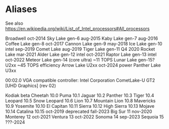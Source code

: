 # Aliases

See also https://en.wikipedia.org/wiki/List_of_Intel_processors#All_processors

Broadwell                          oct-2014
Sky Lake        gen-6              aug-2015
Kaby Lake       gen-7              aug-2016
Coffee Lake     gen-8              oct-2017
Cannon Lake     gen-9              may-2018
Ice Lake        gen-10 intel       sep-2019
Comet Lake                         aug-2019
Tiger Lake      gen-11                   Q4 2020
Rocket Lake                        mar-2021
Alder Lake      gen-12 intel       oct-2021
Raptor Lake     gen-13 intel       oct-2022
Meteor Lake     gen-14 (core ultra)            ~11 TOPS
Lunar Lake      gen-15? U2xx                   ~45 TOPS   efficiency
Arrow Lake      U2xx               oct-2024               power
Panther Lake    U3xx

00:02.0 VGA compatible controller: Intel Corporation CometLake-U GT2 [UHD Graphics] (rev 02)


Kodiak          beta
Cheetah         10.0
Puma            10.1
Jaguar          10.2
Panther         10.3
Tiger           10.4
Leopard         10.5
Snow Leopard    10.6
Lion            10.7
Mountain Lion   10.8
Mavericks       10.9
Yosemite        10.10
El Capitan      10.11
Sierra          10.12
High Sierra     10.13
Mojave          10.14
Catalina        10.15              oct-2019    deprecated fall-2023
Big Sur         11                 nov-2020
Monterey        12                 oct-2021
Ventura         13                 oct-2022
Sonoma          14                 sep-2023
Sequoia         15                 ???-2024
